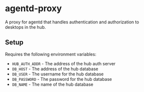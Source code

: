 # agentd-proxy

A proxy for agentd that handles authentication and authorization to desktops in the hub.


## Setup

Requires the following environment variables:

* `HUB_AUTH_ADDR` - The address of the hub auth server
* `DB_HOST` - The address of the hub database
* `DB_USER` - The username for the hub database
* `DB_PASSWORD` - The password for the hub database
* `DB_NAME` - The name of the hub database